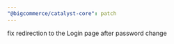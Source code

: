 ```yaml
---
"@bigcommerce/catalyst-core": patch
---
```


fix redirection to the Login page after password change
